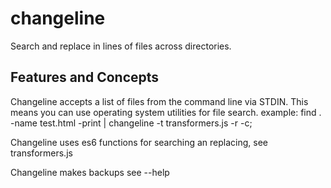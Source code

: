 # changeline
Search and replace in lines of files across directories.

## Features and Concepts

Changeline accepts a list of files from the command line via STDIN.
This means you can use operating system utilities for file search.
example: find . -name test.html -print | changeline -t transformers.js -r -c;

Changeline uses es6 functions for searching an replacing, see transformers.js

Changeline makes backups see --help
